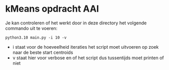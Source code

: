# kMeans opdracht AAI

Je kan controleren of het werkt door in deze directory het volgende commando uit te voeren:

`python3.10 main.py -i 10 -v`

- i staat voor de hoeveelheid iteraties het script moet uitvoeren op zoek naar de beste start centroids
- v staat hier voor verbose en of het script dus tussentijds moet printen of niet